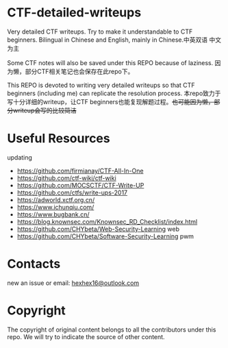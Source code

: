 # CTF-detailed-writeups
Very detailed CTF writeups. Try to make it understandable to CTF beginners. Bilingual in Chinese and English, mainly in Chinese.中英双语 中文为主

Some CTF notes will also be saved under this REPO because of laziness. 因为懒，部分CTF相关笔记也会保存在此repo下。

This REPO is devoted to writing very detailed writeups so that CTF beginners (including me) can replicate the resolution process. 本repo致力于写十分详细的writeup，让CTF beginners也能复现解题过程。~~也可能因为懒，部分writeup会写的比较简洁~~

# Useful Resources

updating

- https://github.com/firmianay/CTF-All-In-One
- https://github.com/ctf-wiki/ctf-wiki
- https://github.com/MOCSCTF/CTF-Write-UP
- https://github.com/ctfs/write-ups-2017
- https://adworld.xctf.org.cn/
- https://www.ichunqiu.com/
- https://www.bugbank.cn/
- https://blog.knownsec.com/Knownsec_RD_Checklist/index.html 
- https://github.com/CHYbeta/Web-Security-Learning   web
- https://github.com/CHYbeta/Software-Security-Learning  pwm

# Contacts

new an issue or email: [hexhex16@outlook.com](mailto:hexhex16@outlook.com)

# Copyright

The copyright of original content belongs to all the contributors under this repo. We will try to indicate the source of other content.